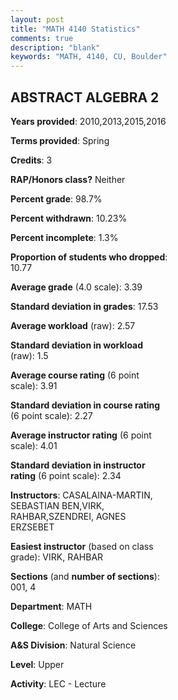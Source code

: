 ```yaml
---
layout: post
title: "MATH 4140 Statistics"
comments: true
description: "blank"
keywords: "MATH, 4140, CU, Boulder"
--- 
```

<head>
<script src="https://ajax.googleapis.com/ajax/libs/jquery/2.1.3/jquery.min.js"></script>
<script src="https://dl.dropboxusercontent.com/s/pc42nxpaw1ea4o9/highcharts.js?dl=0"></script>
<!-- <script src="../assets/js/highcharts.js"></script> -->
<style type="text/css">@font-face {
	font-family: "Bebas Neue";
	src: url(https://www.filehosting.org/file/details/544349/BebasNeue%20Regular.otf) format("opentype");
	}
	h1.Bebas { 
		font-family: "Bebas Neue", Verdana, Tahoma;
	}
</style>
</head>
<body>
	<div id="container" style="float: right; width: 45%; height: 88%; margin-left: 2.5%; margin-right: 2.5%;"></div>
	<script language="JavaScript">
		$(document).ready(function() {
		var chart = {type: 'column'};
		var title = {text: 'Grade Distribution'};
		var xAxis = {categories: ['A','B','C','D','F'],crosshair: true};
		var yAxis = {min: 0,title: {text: 'Percentage'}};
		var tooltip = {headerFormat: '<center><b><span style="font-size:20px">{point.key}</span></b></center>',
		               pointFormat: '<td style="padding:0"><b>{point.y:.1f}%</b></td>',
		               footerFormat: '</table>',shared: true,useHTML: true};
		var plotOptions = {column: {pointPadding: 0.0,borderWidth: 0}};  
		var credits = {enabled: false};var series= [{name: 'Percent',data: [61.4,26.32,8.77,0.0,3.51,]}];
		var json = {};
		json.chart = chart;
		json.title = title;
		json.tooltip = tooltip;
		json.xAxis = xAxis;
		json.yAxis = yAxis;  
		json.series = series;
		json.plotOptions = plotOptions;  
		json.credits = credits;
		$('#container').highcharts(json);
	});
	</script>
</body>
			   
## ABSTRACT ALGEBRA 2

**Years provided**: 2010,2013,2015,2016

**Terms provided**: Spring

**Credits**: 3

**RAP/Honors class?** Neither

**Percent grade**: 98.7%

**Percent withdrawn**: 10.23%

**Percent incomplete**: 1.3%

**Proportion of students who dropped**: 10.77

**Average grade** (4.0 scale): 3.39

**Standard deviation in grades**: 17.53

**Average workload** (raw): 2.57

**Standard deviation in workload** (raw): 1.5

**Average course rating** (6 point scale): 3.91

**Standard deviation in course rating** (6 point scale): 2.27

**Average instructor rating** (6 point scale): 4.01

**Standard deviation in instructor rating** (6 point scale): 2.34

**Instructors**: CASALAINA-MARTIN, SEBASTIAN BEN,VIRK, RAHBAR,SZENDREI, AGNES ERZSEBET

**Easiest instructor** (based on class grade): VIRK, RAHBAR

**Sections** (and **number of sections**): 001, 4

**Department**: MATH

**College**: College of Arts and Sciences

**A&S Division**: Natural Science

**Level**: Upper

**Activity**: LEC - Lecture